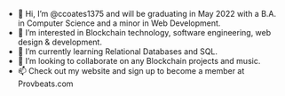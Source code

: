 - 👋 Hi, I’m @ccoates1375 and will be graduating in May 2022 with a B.A. in Computer Science and a minor in Web Development.
- 👀 I’m interested in Blockchain technology, software engineering, web design & development.
- 🌱 I’m currently learning Relational Databases and SQL.
- 💞️ I’m looking to collaborate on any Blockchain projects and music.
- 📫 Check out my website and sign up to become a member at Provbeats.com

<!---
ccoates1375/ccoates1375 is a ✨ special ✨ repository because its `README.md` (this file) appears on your GitHub profile.
You can click the Preview link to take a look at your changes.
--->
